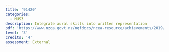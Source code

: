 ```yaml
---
title: '91420'
categories:
  - MUS3
description: Integrate aural skills into written representation
pdf: 'https://www.nzqa.govt.nz/nqfdocs/ncea-resource/achievements/2019/as91420.pdf'
level: '3'
credits: '4'
assessment: External
---
```


